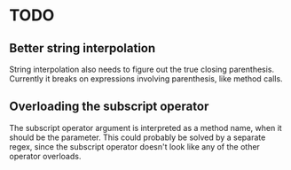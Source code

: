 
# TODO

## Better string interpolation

String interpolation also needs to figure out the true closing parenthesis. Currently it breaks on expressions involving parenthesis, like method calls.

## Overloading the subscript operator

The subscript operator argument is interpreted as a method name, when it should be the parameter. This could probably be solved by a separate regex, since the subscript operator doesn't look like any of the other operator overloads.
